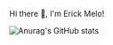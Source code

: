 Hi there 👋, I'm Erick Melo!

![Anurag's GitHub stats](https://github-readme-stats.vercel.app/api?username=ericksmelo&show_icons=true&title_color)
